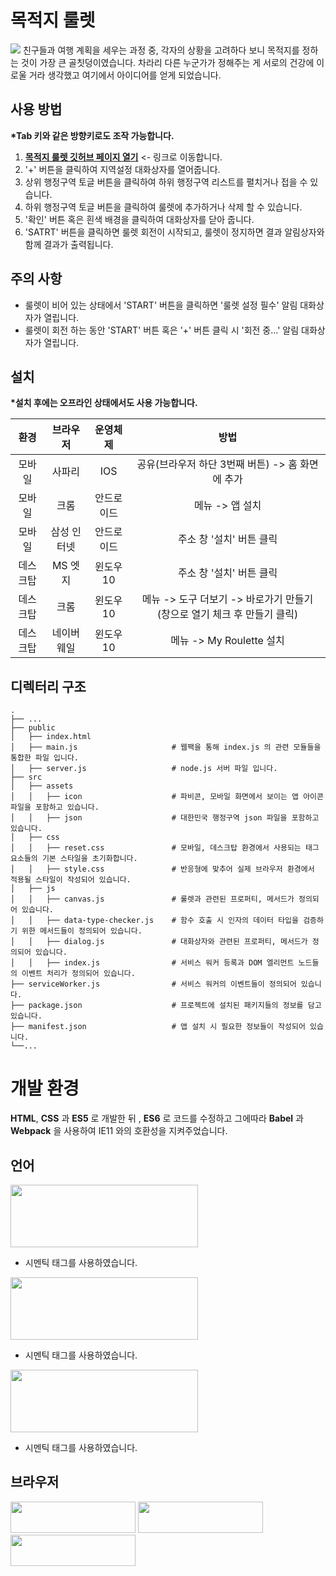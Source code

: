 # 목적지 룰렛
<img src="https://user-images.githubusercontent.com/71337000/126460249-db7f2e9f-be64-4bb0-8208-ea9fe7137518.gif">
친구들과 여행 계획을 세우는 과정 중, 각자의 상황을 고려하다 보니 목적지를 정하는 것이 가장 큰 골칫덩이였습니다. 차라리 다른 누군가가 정해주는 게 서로의 건강에 이로울 거라 생각했고 여기에서 아이디어를 얻게 되었습니다.

## 사용 방법
__*Tab 키와 같은 방향키로도 조작 가능합니다.__

1. __[목적지 룰렛 깃허브 페이지 열기](https://ryujoonsik.github.io/Portfolio01/ "목적지 룰렛")__ <- 링크로 이동합니다.
2. '+' 버튼을 클릭하여 지역설정 대화상자를 열어줍니다.
3. 상위 행정구역 토글 버튼을 클릭하여 하위 행정구역 리스트를 펼치거나 접을 수 있습니다.
4. 하위 행정구역 토글 버튼을 클릭하여 룰렛에 추가하거나 삭제 할 수 있습니다.
5. '확인' 버튼 혹은 흰색 배경을 클릭하여 대화상자를 닫아 줍니다.
6. 'SATRT' 버튼을 클릭하면 룰렛 회전이 시작되고, 룰렛이 정지하면 결과 알림상자와 함께 결과가 출력됩니다.

## 주의 사항
+ 룰렛이 비어 있는 상태에서 'START' 버튼을 클릭하면 '룰렛 설정 필수' 알림 대화상자가 열립니다.
+ 룰렛이 회전 하는 동안 'START' 버튼 혹은 '+' 버튼 클릭 시 '회전 중...' 알림 대화상자가 열립니다.

## 설치
__*설치 후에는 오프라인 상태에서도 사용 가능합니다.__

환경|브라우저|운영체제|방법
:---:|:---:|:---:|:---:
모바일|사파리|IOS|공유(브라우저 하단 3번째 버튼) -> 홈 화면에 추가
모바일|크롬|안드로이드|메뉴 -> 앱 설치
모바일|삼성 인터넷|안드로이드|주소 창 '설치' 버튼 클릭
데스크탑|MS 엣지|윈도우 10|주소 창 '설치' 버튼 클릭
데스크탑|크롬|윈도우 10|메뉴 -> 도구 더보기 -> 바로가기 만들기 (창으로 열기 체크 후 만들기 클릭)
데스크탑|네이버 웨일|윈도우 10|메뉴 -> My Roulette 설치

## 디렉터리 구조  
```  
.  
├── ...   
├── public  
│   ├── index.html  
│   ├── main.js                     # 웹팩을 통해 index.js 의 관련 모듈들을 통합한 파일 입니다.  
│   ├── server.js                   # node.js 서버 파일 입니다.  
├── src            
│   ├── assets
│   │   ├── icon                    # 파비콘, 모바일 화면에서 보이는 앱 아이콘 파일을 포함하고 있습니다.
│   │   ├── json                    # 대한민국 행정구역 json 파일을 포함하고 있습니다.  
│   ├── css  
│   │   ├── reset.css               # 모바일, 데스크탑 환경에서 사용되는 태그 요소들의 기본 스타일을 초기화합니다.  
│   │   ├── style.css               # 반응형에 맞추어 실제 브라우저 환경에서 적용될 스타일이 작성되어 있습니다.
│   ├── js
│   │   ├── canvas.js               # 룰렛과 관련된 프로퍼티, 메서드가 정의되어 있습니다.
│   │   ├── data-type-checker.js    # 함수 호출 시 인자의 데이터 타입을 검증하기 위한 메서드들이 정의되어 있습니다. 
│   │   ├── dialog.js               # 대화상자와 관련된 프로퍼티, 메서드가 정의되어 있습니다.  
│   │   ├── index.js                # 서비스 워커 등록과 DOM 엘리먼트 노드들의 이벤트 처리가 정의되어 있습니다.  
├── serviceWorker.js                # 서비스 워커의 이벤트들이 정의되어 있습니다.
├── package.json                    # 프로젝트에 설치된 패키지들의 정보를 담고있습니다.  
├── manifest.json                   # 앱 설치 시 필요한 정보들이 작성되어 있습니다.
└──...
```  

# 개발 환경  
__HTML__, __CSS__ 과 __ES5__ 로 개발한 뒤 , __ES6__ 로 코드를 수정하고 그에따라 __Babel__ 과 __Webpack__ 을 사용하여 IE11 와의 호환성을 지켜주었습니다.
## 언어  
<img src="https://img.shields.io/badge/HTML5-E34F26?style=flat-square&logo=HTML5&logoColor=white" width="300" height="100"/>  

+ 시멘틱 태그를 사용하였습니다.

<img src="https://img.shields.io/badge/CSS-1572B6?style=flat-square&logo=CSS3&logoColor=white" width="300" height="100"/>  

+ 시멘틱 태그를 사용하였습니다.

<img src="https://img.shields.io/badge/JS-F7DF1E?style=flat-square&logo=JavaScript&logoColor=white" width="300" height="100"/>  

+ 시멘틱 태그를 사용하였습니다.

## 브라우저
<img src="https://img.shields.io/badge/Google Chrome-4285F4?style=flat-square&logo=GoogleChrome&logoColor=white" width="200" height="50"/> <img src="https://img.shields.io/badge/Internet Explorer 11-0076D6?style=flat-square&logo=InternetExplorer&logoColor=white" width="200" height="50"/> <img src="https://img.shields.io/badge/Microsoft Edge-0078D7?style=flat-square&logo=MicrosoftEdge&logoColor=white" width="200" height="50"/>
